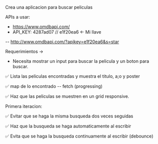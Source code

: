 Crea una aplicacion para buscar peliculas

APIs a usar:

- https://www.omdbapi.com/
- API_KEY: 4287ad07 // e1f20ea6 <- Mi llave

-- http://www.omdbapi.com/?apikey=e1f20ea6&s=star

Requerimientos ->

- Necesita mostrar un input para buscar la pelicula y un boton para buscar.

✅ Lista las peliculas encontradas y muestra el titulo, a;o y poster

✅ map de lo encontrado
-- fetch (progressing)

✅ Haz que las peliculas se muestren en un grid responsive.

Primera iteracion:

✅ Evitar que se haga la misma busqueda dos veces seguidas

✅ Haz que la busqueda se haga automaticamente al escribir

✅ Evita que se haga la busqueda continuamente al escribir (debounce)

<!-- Bairesdev -->
